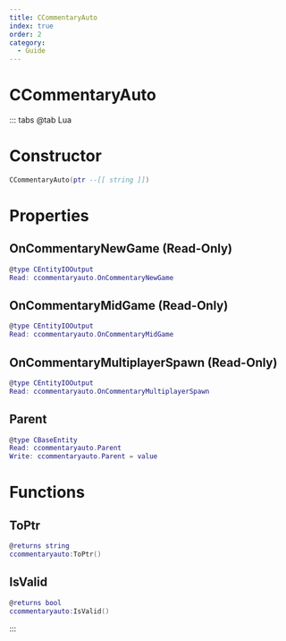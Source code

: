 ```yaml
---
title: CCommentaryAuto
index: true
order: 2
category:
  - Guide
---
```


# CCommentaryAuto

::: tabs
@tab Lua
# Constructor
```lua
CCommentaryAuto(ptr --[[ string ]])
```
# Properties
## OnCommentaryNewGame (Read-Only)
```lua
@type CEntityIOOutput
Read: ccommentaryauto.OnCommentaryNewGame
```
## OnCommentaryMidGame (Read-Only)
```lua
@type CEntityIOOutput
Read: ccommentaryauto.OnCommentaryMidGame
```
## OnCommentaryMultiplayerSpawn (Read-Only)
```lua
@type CEntityIOOutput
Read: ccommentaryauto.OnCommentaryMultiplayerSpawn
```
## Parent 
```lua
@type CBaseEntity
Read: ccommentaryauto.Parent
Write: ccommentaryauto.Parent = value
```
# Functions
## ToPtr
```lua
@returns string
ccommentaryauto:ToPtr()
```
## IsValid
```lua
@returns bool
ccommentaryauto:IsValid()
```

:::